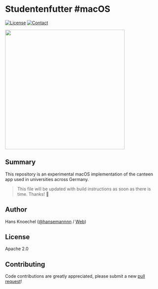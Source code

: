 # Studentenfutter #macOS
[![License](http://hans-knoechel.de/shields/shield-license.svg?v=2)](./LICENSE)  [![Contact](http://hans-knoechel.de/shields/shield-twitter.svg?v=2)](http://twitter.com/hansemannnn)

<img width="388" src="https://abload.de/img/bildschirmfoto2017-031nk7h.png">

## Summary
This repository is an experimental macOS implementation of the canteen app used in universities across Germany.

> This file will be updated with build instructions as soon as there is time. Thanks! :rocket:

## Author
Hans Knoechel ([@hansemannnn](https://twitter.com/hansemannnn) / [Web](http://hans-knoechel.de))

## License
Apache 2.0

## Contributing
Code contributions are greatly appreciated, please submit a new [pull request](https://github.com/hansemannn/studentenfutter-macos/pull/new/master)!
